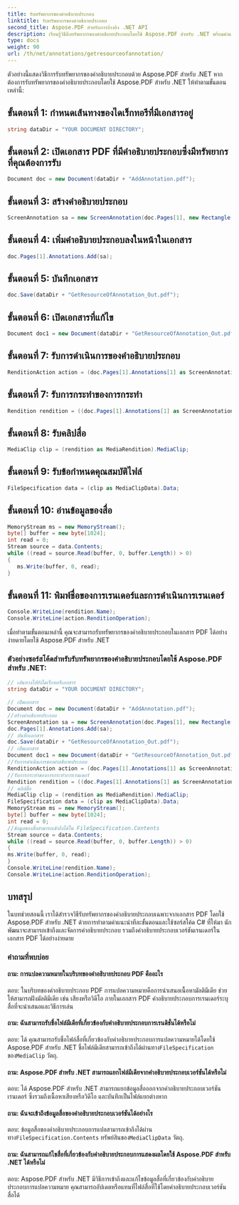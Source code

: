 ```yaml
---
title: รับทรัพยากรของคำอธิบายประกอบ
linktitle: รับทรัพยากรของคำอธิบายประกอบ
second_title: Aspose.PDF สำหรับการอ้างอิง .NET API
description: เรียนรู้วิธีดึงทรัพยากรของคำอธิบายประกอบโดยใช้ Aspose.PDF สำหรับ .NET พร้อมคำแนะนำทีละขั้นตอนนี้
type: docs
weight: 90
url: /th/net/annotations/getresourceofannotation/
---
```

ตัวอย่างนี้แสดงวิธีการรับทรัพยากรของคำอธิบายประกอบด้วย Aspose.PDF สำหรับ .NET หากต้องการรับทรัพยากรของคำอธิบายประกอบโดยใช้ Aspose.PDF สำหรับ .NET ให้ทำตามขั้นตอนเหล่านี้:

## ขั้นตอนที่ 1: กำหนดเส้นทางของไดเร็กทอรีที่มีเอกสารอยู่

```csharp
string dataDir = "YOUR DOCUMENT DIRECTORY";
```

## ขั้นตอนที่ 2: เปิดเอกสาร PDF ที่มีคำอธิบายประกอบซึ่งมีทรัพยากรที่คุณต้องการรับ

```csharp
Document doc = new Document(dataDir + "AddAnnotation.pdf");
```

## ขั้นตอนที่ 3: สร้างคำอธิบายประกอบ

```csharp
ScreenAnnotation sa = new ScreenAnnotation(doc.Pages[1], new Rectangle(100, 400, 300, 600), dataDir + "AddSwfFileAsAnnotation.swf");
```

## ขั้นตอนที่ 4: เพิ่มคำอธิบายประกอบลงในหน้าในเอกสาร

```csharp
doc.Pages[1].Annotations.Add(sa);
```

## ขั้นตอนที่ 5: บันทึกเอกสาร

```csharp
doc.Save(dataDir + "GetResourceOfAnnotation_Out.pdf");
```

## ขั้นตอนที่ 6: เปิดเอกสารที่แก้ไข

```csharp
Document doc1 = new Document(dataDir + "GetResourceOfAnnotation_Out.pdf");
```

## ขั้นตอนที่ 7: รับการดำเนินการของคำอธิบายประกอบ

```csharp
RenditionAction action = (doc.Pages[1].Annotations[1] as ScreenAnnotation).Action as RenditionAction;
```

## ขั้นตอนที่ 7: รับการกระทำของการกระทำ

```csharp
Rendition rendition = ((doc.Pages[1].Annotations[1] as ScreenAnnotation).Action as RenditionAction).Rendition;
```

## ขั้นตอนที่ 8: รับคลิปสื่อ

```csharp
MediaClip clip = (rendition as MediaRendition).MediaClip;
```

## ขั้นตอนที่ 9: รับข้อกำหนดคุณสมบัติไฟล์

```csharp
FileSpecification data = (clip as MediaClipData).Data;
```

## ขั้นตอนที่ 10: อ่านข้อมูลของสื่อ

```csharp
MemoryStream ms = new MemoryStream();
byte[] buffer = new byte[1024];
int read = 0;
Stream source = data.Contents;
while ((read = source.Read(buffer, 0, buffer.Length)) > 0)
{
   ms.Write(buffer, 0, read);
}
```

## ขั้นตอนที่ 11: พิมพ์ชื่อของการเรนเดอร์และการดำเนินการเรนเดอร์

```csharp
Console.WriteLine(rendition.Name);
Console.WriteLine(action.RenditionOperation);
```

เมื่อทำตามขั้นตอนเหล่านี้ คุณจะสามารถรับทรัพยากรของคำอธิบายประกอบในเอกสาร PDF ได้อย่างง่ายดายโดยใช้ Aspose.PDF สำหรับ .NET

### ตัวอย่างซอร์สโค้ดสำหรับรับทรัพยากรของคำอธิบายประกอบโดยใช้ Aspose.PDF สำหรับ .NET:

```csharp
// เส้นทางไปยังไดเร็กทอรีเอกสาร
string dataDir = "YOUR DOCUMENT DIRECTORY";

// เปิดเอกสาร
Document doc = new Document(dataDir + "AddAnnotation.pdf");
//สร้างคำอธิบายประกอบ
ScreenAnnotation sa = new ScreenAnnotation(doc.Pages[1], new Rectangle(100, 400, 300, 600), dataDir + "AddSwfFileAsAnnotation.swf");
doc.Pages[1].Annotations.Add(sa);
// บันทึกเอกสาร
doc.Save(dataDir + "GetResourceOfAnnotation_Out.pdf");
// เปิดเอกสาร
Document doc1 = new Document(dataDir + "GetResourceOfAnnotation_Out.pdf");
//รับการดำเนินการของคำอธิบายประกอบ
RenditionAction action = (doc.Pages[1].Annotations[1] as ScreenAnnotation).Action as RenditionAction;
//รับการกระทำของการกระทำการเรนเดอร์
Rendition rendition = ((doc.Pages[1].Annotations[1] as ScreenAnnotation).Action as RenditionAction).Rendition;
// คลิปสื่อ
MediaClip clip = (rendition as MediaRendition).MediaClip;
FileSpecification data = (clip as MediaClipData).Data;
MemoryStream ms = new MemoryStream();
byte[] buffer = new byte[1024];
int read = 0;
//ข้อมูลของสื่อสามารถเข้าถึงได้ใน FileSpecification.Contents
Stream source = data.Contents;
while ((read = source.Read(buffer, 0, buffer.Length)) > 0)
{
ms.Write(buffer, 0, read);
}
Console.WriteLine(rendition.Name);
Console.WriteLine(action.RenditionOperation);
```

## บทสรุป

ในบทช่วยสอนนี้ เราได้สำรวจวิธีรับทรัพยากรของคำอธิบายประกอบเฉพาะจากเอกสาร PDF โดยใช้ Aspose.PDF สำหรับ .NET ด้วยการทำตามคำแนะนำทีละขั้นตอนและใช้ซอร์สโค้ด C# ที่ให้มา นักพัฒนาจะสามารถเข้าถึงและจัดการคำอธิบายประกอบ รวมถึงคำอธิบายประกอบเวอร์ชันเรนเดอร์ในเอกสาร PDF ได้อย่างง่ายดาย

### คำถามที่พบบ่อย

#### ถาม: การแปลความหมายในบริบทของคำอธิบายประกอบ PDF คืออะไร

ตอบ: ในบริบทของคำอธิบายประกอบ PDF การแปลความหมายคือการนำเสนอเนื้อหามัลติมีเดีย ช่วยให้สามารถฝังมัลติมีเดีย เช่น เสียงหรือวิดีโอ ภายในเอกสาร PDF คำอธิบายประกอบการเรนเดอร์ระบุสื่อที่จะนำเสนอและวิธีการเล่น

#### ถาม: ฉันสามารถรับชื่อไฟล์มีเดียที่เกี่ยวข้องกับคำอธิบายประกอบการเรนดิชั่นได้หรือไม่

ตอบ: ได้ คุณสามารถรับชื่อไฟล์สื่อที่เกี่ยวข้องกับคำอธิบายประกอบการแปลความหมายได้โดยใช้ Aspose.PDF สำหรับ .NET ชื่อไฟล์มีเดียสามารถเข้าถึงได้ผ่านทาง`FileSpecification` ของ`MediaClip` วัตถุ.

#### ถาม: Aspose.PDF สำหรับ .NET สามารถแยกไฟล์มีเดียจากคำอธิบายประกอบเวอร์ชันได้หรือไม่

ตอบ: ได้ Aspose.PDF สำหรับ .NET สามารถแยกข้อมูลสื่อออกจากคำอธิบายประกอบเวอร์ชันเรนเดอร์ ซึ่งรวมถึงเนื้อหาเสียงหรือวิดีโอ และบันทึกเป็นไฟล์แยกต่างหาก

#### ถาม: ฉันจะเข้าถึงข้อมูลสื่อของคำอธิบายประกอบเวอร์ชันได้อย่างไร

 ตอบ: ข้อมูลสื่อของคำอธิบายประกอบการแปลสามารถเข้าถึงได้ผ่านทาง`FileSpecification.Contents` ทรัพย์สินของ`MediaClipData` วัตถุ.

#### ถาม: ฉันสามารถแก้ไขสื่อที่เกี่ยวข้องกับคำอธิบายประกอบการแสดงผลโดยใช้ Aspose.PDF สำหรับ .NET ได้หรือไม่

ตอบ: Aspose.PDF สำหรับ .NET มีวิธีการเข้าถึงและแก้ไขข้อมูลสื่อที่เกี่ยวข้องกับคำอธิบายประกอบการแปลความหมาย คุณสามารถอัปเดตหรือแทนที่ไฟล์สื่อที่ใช้โดยคำอธิบายประกอบเวอร์ชันสื่อได้